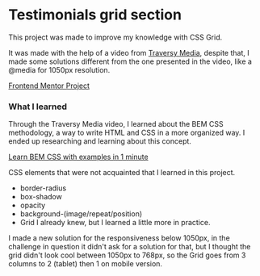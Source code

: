 # Testimonials grid section

This project was made to improve my knowledge with CSS Grid.

It was made with the help of a video from [Traversy Media](https://www.youtube.com/watch?v=0xMQfnTU6oo), despite that, I made some solutions different from the one presented in the video, like a @media for 1050px resolution.

[Frontend Mentor Project](https://www.frontendmentor.io/challenges/testimonials-grid-section-Nnw6J7Un7)

### What I learned

Through the Traversy Media video, I learned about the BEM CSS methodology, a way to write HTML and CSS in a more organized way. I ended up researching and learning about this concept.

[Learn BEM CSS with examples in 1 minute](https://www.coderchamp.com/learn-bem-css-with-examples/)

CSS elements that were not acquainted that I learned in this project.

- border-radius
- box-shadow
- opacity
- background-(image/repeat/position)
- Grid I already knew, but I learned a little more in practice.

I made a new solution for the responsiveness below 1050px, in the challenge in question it didn't ask for a solution for that, but I thought the grid didn't look cool between 1050px to 768px, so the Grid goes from 3 columns to 2 (tablet) then 1 on mobile version.
